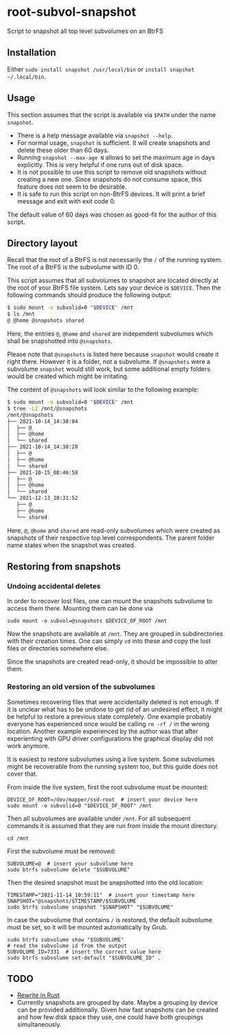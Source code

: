 # root-subvol-snapshot
Script to snapshot all top level subvolumes on an BtrFS

## Installation

Either `sudo install snapshot /usr/local/bin` or `install snapshot ~/.local/bin`.


## Usage
This section assumes that the script is available via `$PATH` under the name
`snapshot`.

* There is a help message available via `snapshot --help`.
* For normal usage, `snapshot` is sufficient. It will create snapshots and
  delete these older than 60 days.
* Running `snapshot --max-age N` allows to set the maximum age in days
  explicitly. This is very helpful if one runs out of disk space.
* It is not possible to use this script to remove old snapshots without
  creating a new one. Since snapshots do not consume space, this feature does
  not seem to be desirable.
* It is safe to run this script on non-BtrFS devices. It will print a brief
  message and exit with exit code 0.

The default value of 60 days was chosen as good-fit for the author of this
script.



## Directory layout

Recall that the root of a BtrFS is not necessarily the `/` of the running
system. The root of a BtrFS is the subvolume with ID 0.

This script assumes that all subvolumes to snapshot are located directly at the
root of your BtrFS file system. Lets say your device is `$DEVICE`. Then the
following commands should produce the following output:

```bash
$ sudo mount -o subvolid=0 "$DEVICE" /mnt
$ ls /mnt
@ @home @snapshots shared
```

Here, the entries `@`, `@home` and `shared` are independent subvolumes which
shall be snapshotted into `@snapshots`.

Please note that `@snapshots` is listed here because `snapshot` would create it
right there. However it is a folder, not a subvolume. If `@snapshots` were a
subvolume `snapshot` would still work, but some additional empty folders would
be created which might be irritating.

The content of `@snapshots` will look similar to the following example:

```bash
$ sudo mount -o subvolid=0 "$DEVICE" /mnt
$ tree -L2 /mnt/@snapshots
/mnt/@snapshots
├── 2021-10-14_14:38:04
│  ├── @
│  ├── @home
│  └── shared
├── 2021-10-14_14:38:28
│  ├── @
│  ├── @home
│  └── shared
├── 2021-10-15_08:46:58
│  ├── @
│  ├── @home
│  └── shared
└── 2021-12-13_10:31:52
   ├── @
   ├── @home
   └── shared
```
Here, `@`, `@home` and `shared` are read-only subvolumes which were created as
snapshots of their respective top level correspondents. The parent folder name
states when the snapshot was created.

## Restoring from snapshots

### Undoing accidental deletes

In order to recover lost files, one can mount the snapshots subvolume to access
them there. Mounting them can be done via

```shell
sudo mount -o subvol=@snapshots $DEVICE_OF_ROOT /mnt
```

Now the snapshots are available at `/mnt`. They are grouped in subdirectories
with their creation times. One can simply `cd` into these and copy the lost
files or directories somewhere else.

Since the snapshots are created read-only, it should be impossible to alter
them.


### Restoring an old version of the subvolumes

Sometimes recovering files that were accidentally deleted is not enough. If it
is unclear what has to be undone to get rid of an undesired effect, it might be
helpful to restore a previous state completely. One example probably everyone
has experienced once would be calling `rm -rf /` in the wrong location. Another
example experienced by the author was that after experienting with GPU driver
configurations the graphical display did not work anymore.

It is easiest to restore subvolumes using a live system. Some subvolumes might
be recoverable from the running system too, but this guide does not cover that.

From inside the live system, first the root subvolume must be mounted:

```shell
DEVICE_OF_ROOT=/dev/mapper/ssd-root  # insert your device here
sudo mount -o subvolid=0 "$DEVICE_OF_ROOT" /mnt
```

Then all subvolumes are available under `/mnt`. For all subsequent commands it
is assumed that they are run from inside the mount directory.

```shell
cd /mnt
```

First the subvolume must be removed:

```shell
SUBVOLUME=@  # insert your subvolume here
sudo btrfs subvolume delete "$SUBVOLUME"
```

Then the desired snapshot must be snapshotted into the old location:

```shell
TIMESTAMP="2021-11-14_10:59:11"  # insert your timestamp here
SNAPSHOT="@snapshots/$TIMESTAMP/$SUBVOLUME
sudo btrfs subvolume snapshot "$SNAPSHOT" "$SUBVOLUME"
```

In case the subvolume that contains `/` is restored, the default subvolume must
be set, so it will be mounted automatically by Grub.

```shell
sudo btrfs subvolume show "$SUBVOLUME"
# read the subvolume id from the output
SUBVOLUME_ID=7331  # insert the correct value here
sudo btrfs subvolume set-default "$SUBVOLUME_ID" .
```

## TODO

* [Rewrite in Rust](https://github.com/ansuz/RIIR)
* Currently snapshots are grouped by date. Maybe a grouping by device can be
  provided additionally. Given how fast snapshots can be created and how few
  disk space they use, one could have both groupings simultaneously.
